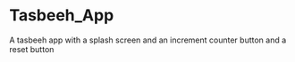 # Tasbeeh_App
A tasbeeh app with a splash screen and an increment counter button and a reset button

